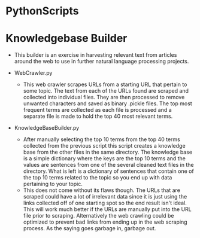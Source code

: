 # PythonScripts
# Knowledgebase Builder
  - This builder is an exercise in harvesting relevant text from articles around the web to use in further natural language processing projects. 
  
  - WebCrawler.py
      - This web crawler scrapes URLs from a starting URL that pertain to some topic. The text from each of the URLs found are scraped and collected into individual files. They are then processed to remove unwanted characters and saved as binary .pickle files. The top most frequent terms are collected as each file is processed and a separate file is made to hold the top 40 most relevant terms.
    
  - KnowledgeBaseBuilder.py
      - After manually selecting the top 10 terms from the top 40 terms collected from the previous script this script creates a knowledge base from the other files in the same directory. The knowledge base is a simple dictionary where the keys are the top 10 terms and the values are sentences from one of the several cleaned text files in the directory. What is left is a dictionary of sentences that contain one of the top 10 terms related to the topic so you end up with data pertaining to your topic. 
      - This does not come without its flaws though. The URLs that are scraped could have a lot of irrelevant data since it is just using the links collected off of one starting spot so the end result isn't ideal. This will work much better if the URLs are manually put into the URL file prior to scraping. Alternatively the web crawling could be optimized to prevent bad links from ending up in the web scraping process. As the saying goes garbage in, garbage out.

